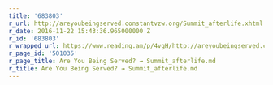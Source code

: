 ```yaml
---
title: '683803'
r_url: http://areyoubeingserved.constantvzw.org/Summit_afterlife.xhtml
r_date: 2016-11-22 15:43:36.965000000 Z
r_id: '683803'
r_wrapped_url: https://www.reading.am/p/4vgH/http://areyoubeingserved.constantvzw.org/Summit_afterlife.xhtml
r_page_id: '501035'
r_page_title: Are You Being Served? → Summit_afterlife.md
r_title: Are You Being Served? → Summit_afterlife.md
---
```


